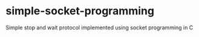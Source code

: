 # simple-socket-programming
Simple stop and wait protocol implemented using socket programming in C
